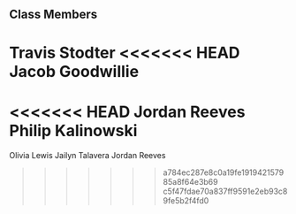 ## Class Members
Travis Stodter
<<<<<<< HEAD
Jacob Goodwillie
=======
<<<<<<< HEAD
Jordan Reeves
Philip Kalinowski
=======
Olivia Lewis
Jailyn Talavera
Jordan Reeves
>>>>>>> a784ec287e8c0a19fe191942157985a8f64e3b69
>>>>>>> c5f47fdae70a837ff9591e2eb93c89fe5b2f4fd0
